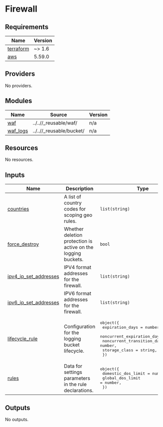# Firewall

<!-- BEGIN_TF_DOCS -->
## Requirements

| Name | Version |
|------|---------|
| <a name="requirement_terraform"></a> [terraform](#requirement\_terraform) | ~> 1.6 |
| <a name="requirement_aws"></a> [aws](#requirement\_aws) | 5.59.0 |

## Providers

No providers.

## Modules

| Name | Source | Version |
|------|--------|---------|
| <a name="module_waf"></a> [waf](#module\_waf) | ../..//_reusable/waf/ | n/a |
| <a name="module_waf_logs"></a> [waf\_logs](#module\_waf\_logs) | ../..//_reusable/bucket/ | n/a |

## Resources

No resources.

## Inputs

| Name | Description | Type | Default | Required |
|------|-------------|------|---------|:--------:|
| <a name="input_countries"></a> [countries](#input\_countries) | A list of country codes for scoping geo rules. | `list(string)` | n/a | yes |
| <a name="input_force_destroy"></a> [force\_destroy](#input\_force\_destroy) | Whether deletion protection is active on the logging buckets. | `bool` | n/a | yes |
| <a name="input_ipv4_ip_set_addresses"></a> [ipv4\_ip\_set\_addresses](#input\_ipv4\_ip\_set\_addresses) | IPV4 format addresses for the firewall. | `list(string)` | n/a | yes |
| <a name="input_ipv6_ip_set_addresses"></a> [ipv6\_ip\_set\_addresses](#input\_ipv6\_ip\_set\_addresses) | IPV6 format addresses for the firewall. | `list(string)` | n/a | yes |
| <a name="input_lifecycle_rule"></a> [lifecycle\_rule](#input\_lifecycle\_rule) | Configuration for the logging bucket lifecycle. | <pre>object({<br>    expiration_days            = number,<br>    noncurrent_expiration_days = number,<br>    noncurrent_transition_days = number,<br>    storage_class              = string,<br>  })</pre> | <pre>{<br>  "expiration_days": 90,<br>  "noncurrent_expiration_days": 90,<br>  "noncurrent_transition_days": 30,<br>  "storage_class": "STANDARD_IA"<br>}</pre> | no |
| <a name="input_rules"></a> [rules](#input\_rules) | Data for settings parameters in the rule declarations. | <pre>object({<br>    domestic_dos_limit = number,<br>    global_dos_limit   = number,<br>  })</pre> | n/a | yes |

## Outputs

No outputs.
<!-- END_TF_DOCS -->